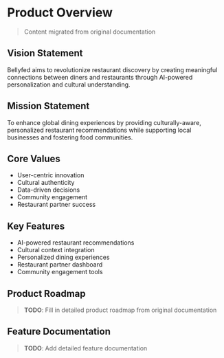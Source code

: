 # Product Overview

> Content migrated from original documentation

## Vision Statement

Bellyfed aims to revolutionize restaurant discovery by creating meaningful connections between diners and restaurants through AI-powered personalization and cultural understanding.

## Mission Statement

To enhance global dining experiences by providing culturally-aware, personalized restaurant recommendations while supporting local businesses and fostering food communities.

## Core Values

- User-centric innovation
- Cultural authenticity
- Data-driven decisions
- Community engagement
- Restaurant partner success

## Key Features

- AI-powered restaurant recommendations
- Cultural context integration
- Personalized dining experiences
- Restaurant partner dashboard
- Community engagement tools

## Product Roadmap

> **TODO**: Fill in detailed product roadmap from original documentation

## Feature Documentation

> **TODO**: Add detailed feature documentation

